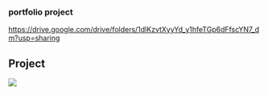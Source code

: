 ### portfolio project

https://drive.google.com/drive/folders/1dlKzvtXyyYd_y1hfeTGp6dFfscYN7_dm?usp=sharing

## Project 
<img src="https://user-images.githubusercontent.com/87507644/132822506-b37e16ef-6993-4f0a-af52-f24ac76bf2e4.PNG">
